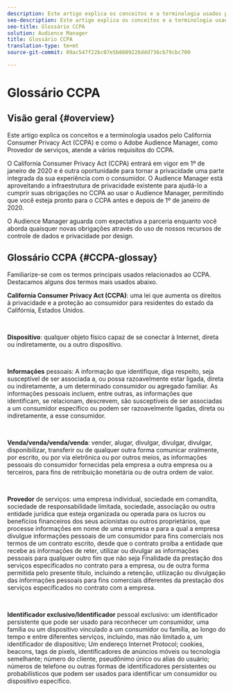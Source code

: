```yaml
---
description: Este artigo explica os conceitos e a terminologia usados pelo California Consumer Privacy Act (CCPA) e como o Adobe Audience Manager resolve vários requisitos do CCPA.
seo-description: Este artigo explica os conceitos e a terminologia usados pelo California Consumer Privacy Act (CCPA) e como o Adobe Audience Manager resolve vários requisitos do CCPA.
seo-title: Glossário CCPA
solution: Audience Manager
title: Glossário CCPA
translation-type: tm+mt
source-git-commit: 09ac547f22bc07e5b8609226ddd736cb79cbc700

---
```



# Glossário CCPA

## Visão geral {#overview}

Este artigo explica os conceitos e a terminologia usados pelo California Consumer Privacy Act (CCPA) e como o Adobe Audience Manager, como Provedor de serviços, atende a vários requisitos do CCPA.

O California Consumer Privacy Act (CCPA) entrará em vigor em 1º de janeiro de 2020 e é outra oportunidade para tornar a privacidade uma parte integrada da sua experiência com o consumidor. O Audience Manager está aproveitando a infraestrutura de privacidade existente para ajudá-lo a cumprir suas obrigações no CCPA ao usar o Audience Manager, permitindo que você esteja pronto para o CCPA antes e depois de 1º de janeiro de 2020.

O Audience Manager aguarda com expectativa a parceria enquanto você aborda quaisquer novas obrigações através do uso de nossos recursos de controle de dados e privacidade por design.

## Glossário CCPA {#CCPA-glossay}

Familiarize-se com os termos principais usados relacionados ao CCPA. Destacamos alguns dos termos mais usados abaixo.

**California Consumer Privacy Act (CCPA)**: uma lei que aumenta os direitos à privacidade e a proteção ao consumidor para residentes do estado da Califórnia, Estados Unidos.

 

**Dispositivo**: qualquer objeto físico capaz de se conectar à Internet, direta ou indiretamente, ou a outro dispositivo.

 

**Informações** pessoais: A informação que identifique, diga respeito, seja susceptível de ser associada a, ou possa razoavelmente estar ligada, direta ou indiretamente, a um determinado consumidor ou agregado familiar. As informações pessoais incluem, entre outras, as informações que identificam, se relacionam, descrevem, são susceptíveis de ser associadas a um consumidor específico ou podem ser razoavelmente ligadas, direta ou indiretamente, a esse consumidor.

 

**Venda/venda/venda/venda**: vender, alugar, divulgar, divulgar, divulgar, disponibilizar, transferir ou de qualquer outra forma comunicar oralmente, por escrito, ou por via eletrônica ou por outros meios, as informações pessoais do consumidor fornecidas pela empresa a outra empresa ou a terceiros, para fins de retribuição monetária ou de outra ordem de valor.

 

**Provedor** de serviços: uma empresa individual, sociedade em comandita, sociedade de responsabilidade limitada, sociedade, associação ou outra entidade jurídica que esteja organizada ou operada para os lucros ou benefícios financeiros dos seus acionistas ou outros proprietários, que processe informações em nome de uma empresa e para a qual a empresa divulgue informações pessoais de um consumidor para fins comerciais nos termos de um contrato escrito, desde que o contrato proíba a entidade que recebe as informações de reter, utilizar ou divulgar as informações pessoais para qualquer outro fim que não seja Finalidade da prestação dos serviços especificados no contrato para a empresa, ou de outra forma permitida pelo presente título, incluindo a retenção, utilização ou divulgação das informações pessoais para fins comerciais diferentes da prestação dos serviços especificados no contrato com a empresa.

 

**Identificador exclusivo/Identificador** pessoal exclusivo: um identificador persistente que pode ser usado para reconhecer um consumidor, uma família ou um dispositivo vinculado a um consumidor ou família, ao longo do tempo e entre diferentes serviços, incluindo, mas não limitado a, um identificador de dispositivo; Um endereço Internet Protocol; cookies, beacons, tags de pixels, identificadores de anúncios móveis ou tecnologia semelhante; número do cliente, pseudônimo único ou alias do usuário; números de telefone ou outras formas de identificadores persistentes ou probabilísticos que podem ser usados para identificar um consumidor ou dispositivo específico.
